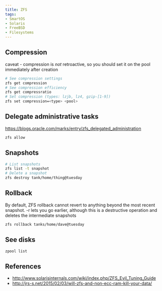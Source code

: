 ```yaml
---
title: ZFS
tags:
- SmartOS
- Solaris
- FreeBSD
- Filesystems
---
```


## Compression

caveat - compression is *not* retroactive, so you should set it on the pool
immediately after creation

```bash
# See compression settings
zfs get compression
# See compression efficiency
zfs get compressratio
# Set compression (types: lzjb, lz4, gzip-[1-9])
zfs set compression=<type> <pool>
```

## Delegate administrative tasks

<https://blogs.oracle.com/marks/entry/zfs_delegated_administration>

```bash
zfs allow
```

## Snapshots

```bash
# List snapshots
zfs list -t snapshot
# Delete a snapshot
zfs destroy tank/home/thing@tuesday
```

## Rollback

By default, ZFS rollback cannot revert to anything beyond the most recent
snapshot. -r lets you go earlier, although this is a destructive operation and
deletes the intermediate snapshots

```bash
zfs rollback tanks/home/dave@tuesday
```

## See disks

```bash
zpool list
```

## References

* <http://www.solarisinternals.com/wiki/index.php/ZFS_Evil_Tuning_Guide>
* <http://jrs-s.net/2015/02/03/will-zfs-and-non-ecc-ram-kill-your-data/>
